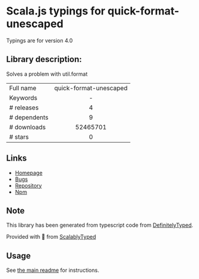 
# Scala.js typings for quick-format-unescaped

Typings are for version 4.0

## Library description:
Solves a problem with util.format

|                    |                 |
| ------------------ | :-------------: |
| Full name          | quick-format-unescaped |
| Keywords           | - |
| # releases         | 4 |
| # dependents       | 9 |
| # downloads        | 52465701 |
| # stars            | 0 |

## Links
- [Homepage](https://github.com/davidmarkclements/quick-format#readme)
- [Bugs](https://github.com/davidmarkclements/quick-format/issues)
- [Repository](https://github.com/davidmarkclements/quick-format)
- [Npm](https://www.npmjs.com/package/quick-format-unescaped)
    


## Note
This library has been generated from typescript code from [DefinitelyTyped](https://definitelytyped.org).

Provided with :purple_heart: from [ScalablyTyped](https://github.com/oyvindberg/ScalablyTyped)

## Usage
See [the main readme](../../readme.md) for instructions.


